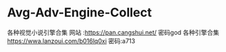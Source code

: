 # Avg-Adv-Engine-Collect
各种视觉小说引擎合集
网站 :https://pan.cangshui.net/
密码god
各种引擎合集
https://wwa.lanzoui.com/b016lq0xi
密码:a713
